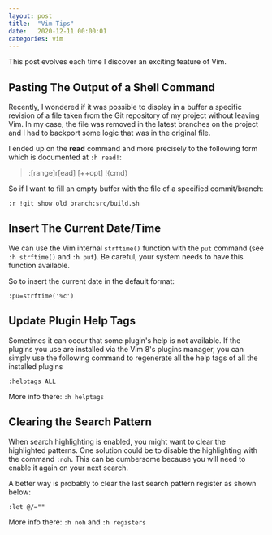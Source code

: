 ```yaml
---
layout: post
title:  "Vim Tips"
date:   2020-12-11 00:00:01
categories: vim
---
```


This post evolves each time I discover an exciting feature of Vim.

## Pasting The Output of a Shell Command

Recently, I wondered if it was possible to display in a buffer a specific
revision of a file taken from the Git repository of my project without leaving
Vim. In my case, the file was removed in the latest branches on the project and
I had to backport some logic that was in the original file.

I ended up on the __read__ command and more precisely to the following form
which is documented at `:h read!`:

> :[range]r[ead] [++opt] !{cmd}

So if I want to fill an empty buffer with the file of a specified
commit/branch:

```
:r !git show old_branch:src/build.sh
```

## Insert The Current Date/Time

We can use the Vim internal `strftime()` function with the `put` command (see
`:h strftime()` and `:h put`). Be careful, your system needs to have this
function available.

So to insert the current date in the default format:
```
:pu=strftime('%c')
```
## Update Plugin Help Tags

Sometimes it can occur that some plugin's help is not available. If the plugins
you use are installed via the Vim 8's plugins manager, you can simply use the
following command to regenerate all the help tags of all the installed plugins
```
:helptags ALL
```

More info there: `:h helptags`

## Clearing the Search Pattern

When search highlighting is enabled, you might want to clear the highlighted
patterns. One solution could be to disable the highlighting with the command
`:noh`. This can be cumbersome because you will need to enable it again on your
next search.

A better way is probably to clear the last search pattern register as shown
below:

```
:let @/=""
```

More info there: `:h noh` and `:h registers`
